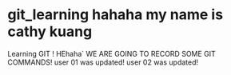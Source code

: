 # git_learning hahaha my name is cathy kuang
Learning GIT ! 
HEhaha`
WE ARE GOING TO RECORD SOME GIT COMMANDS!
user 01 was updated!
user 02 was updated!
